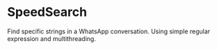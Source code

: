# SpeedSearch
Find specific strings in a WhatsApp conversation. Using simple regular expression and multithreading.
